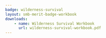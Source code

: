 ```yaml
---
badge: wilderness-survival
layout: smb-merit-badge-workbook
downloads:
    - name: Wilderness Survival Workbook
      url: wilderness-survival-workbook.pdf
---
```

